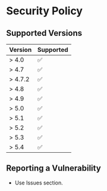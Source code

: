 # Security Policy

## Supported Versions

| Version | Supported          |
|---------| ------------------ |
| > 4.0   | :white_check_mark: |
| > 4.7   | :white_check_mark: |
| > 4.7.2 | :white_check_mark: |
| > 4.8   | :white_check_mark: |
| > 4.9   | :white_check_mark: |
| > 5.0   | :white_check_mark: |
| > 5.1   | :white_check_mark: |
| > 5.2   | :white_check_mark: |
| > 5.3   | :white_check_mark: |
| > 5.4   | :white_check_mark: |

## Reporting a Vulnerability

* Use Issues section.
